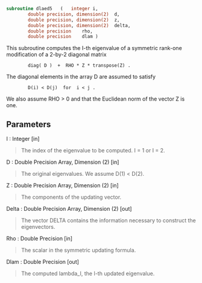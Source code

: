 ```fortran
subroutine dlaed5	(	integer	i,
		double precision, dimension(2)	d,
		double precision, dimension(2)	z,
		double precision, dimension(2)	delta,
		double precision	rho,
		double precision	dlam )
```

 This subroutine computes the I-th eigenvalue of a symmetric rank-one
 modification of a 2-by-2 diagonal matrix

            diag( D )  +  RHO * Z * transpose(Z) .

 The diagonal elements in the array D are assumed to satisfy

            D(i) < D(j)  for  i < j .

 We also assume RHO > 0 and that the Euclidean norm of the vector
 Z is one.

## Parameters
I : Integer [in]
> The index of the eigenvalue to be computed.  I = 1 or I = 2.

D : Double Precision Array, Dimension (2) [in]
> The original eigenvalues.  We assume D(1) < D(2).

Z : Double Precision Array, Dimension (2) [in]
> The components of the updating vector.

Delta : Double Precision Array, Dimension (2) [out]
> The vector DELTA contains the information necessary
> to construct the eigenvectors.

Rho : Double Precision [in]
> The scalar in the symmetric updating formula.

Dlam : Double Precision [out]
> The computed lambda_I, the I-th updated eigenvalue.

